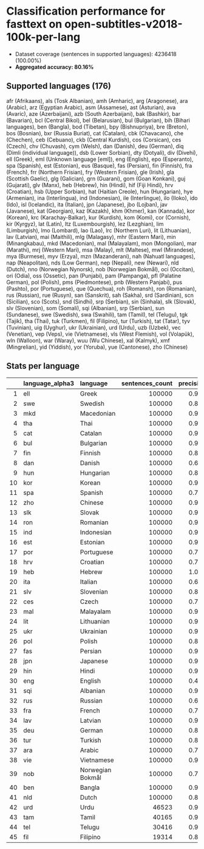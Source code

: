 # Classification performance for fasttext on open-subtitles-v2018-100k-per-lang

- Dataset coverage (sentences in supported languages): 4236418 (100.00%)
- **Aggregated accuracy: 80.16%**

<h2 id="supported-languages">Supported languages (176)</h2>

afr (Afrikaans), als (Tosk Albanian), amh (Amharic), arg (Aragonese), ara (Arabic), arz (Egyptian Arabic), asm (Assamese), ast (Asturian), ava (Avaric), aze (Azerbaijani), azb (South Azerbaijani), bak (Bashkir), bar (Bavarian), bcl (Central Bikol), bel (Belarusian), bul (Bulgarian), bih (Bihari languages), ben (Bangla), bod (Tibetan), bpy (Bishnupriya), bre (Breton), bos (Bosnian), bxr (Russia Buriat), cat (Catalan), cbk (Chavacano), che (Chechen), ceb (Cebuano), ckb (Central Kurdish), cos (Corsican), ces (Czech), chv (Chuvash), cym (Welsh), dan (Danish), deu (German), diq (Dimli (individual language)), dsb (Lower Sorbian), dty (Dotyali), div (Divehi), ell (Greek), eml (Unknown language [eml]), eng (English), epo (Esperanto), spa (Spanish), est (Estonian), eus (Basque), fas (Persian), fin (Finnish), fra (French), frr (Northern Frisian), fry (Western Frisian), gle (Irish), gla (Scottish Gaelic), glg (Galician), grn (Guarani), gom (Goan Konkani), guj (Gujarati), glv (Manx), heb (Hebrew), hin (Hindi), hif (Fiji Hindi), hrv (Croatian), hsb (Upper Sorbian), hat (Haitian Creole), hun (Hungarian), hye (Armenian), ina (Interlingua), ind (Indonesian), ile (Interlingue), ilo (Iloko), ido (Ido), isl (Icelandic), ita (Italian), jpn (Japanese), jbo (Lojban), jav (Javanese), kat (Georgian), kaz (Kazakh), khm (Khmer), kan (Kannada), kor (Korean), krc (Karachay-Balkar), kur (Kurdish), kom (Komi), cor (Cornish), kir (Kyrgyz), lat (Latin), ltz (Luxembourgish), lez (Lezghian), lim (Limburgish), lmo (Lombard), lao (Lao), lrc (Northern Luri), lit (Lithuanian), lav (Latvian), mai (Maithili), mlg (Malagasy), mhr (Eastern Mari), min (Minangkabau), mkd (Macedonian), mal (Malayalam), mon (Mongolian), mar (Marathi), mrj (Western Mari), msa (Malay), mlt (Maltese), mwl (Mirandese), mya (Burmese), myv (Erzya), mzn (Mazanderani), nah (Nahuatl languages), nap (Neapolitan), nds (Low German), nep (Nepali), new (Newari), nld (Dutch), nno (Norwegian Nynorsk), nob (Norwegian Bokmål), oci (Occitan), ori (Odia), oss (Ossetic), pan (Punjabi), pam (Pampanga), pfl (Palatine German), pol (Polish), pms (Piedmontese), pnb (Western Panjabi), pus (Pashto), por (Portuguese), que (Quechua), roh (Romansh), ron (Romanian), rus (Russian), rue (Rusyn), san (Sanskrit), sah (Sakha), srd (Sardinian), scn (Sicilian), sco (Scots), snd (Sindhi), srp (Serbian), sin (Sinhala), slk (Slovak), slv (Slovenian), som (Somali), sqi (Albanian), srp (Serbian), sun (Sundanese), swe (Swedish), swa (Swahili), tam (Tamil), tel (Telugu), tgk (Tajik), tha (Thai), tuk (Turkmen), fil (Filipino), tur (Turkish), tat (Tatar), tyv (Tuvinian), uig (Uyghur), ukr (Ukrainian), urd (Urdu), uzb (Uzbek), vec (Venetian), vep (Veps), vie (Vietnamese), vls (West Flemish), vol (Volapük), wln (Walloon), war (Waray), wuu (Wu Chinese), xal (Kalmyk), xmf (Mingrelian), yid (Yiddish), yor (Yoruba), yue (Cantonese), zho (Chinese)

<h2 id="metrics-per-language">Stats per language</h2>

|    | language_alpha3   | language         |   sentences_count |   precision |   recall |    f1 |    tp |     fp |      tn |    fn |
|---:|:------------------|:-----------------|------------------:|------------:|---------:|------:|------:|-------:|--------:|------:|
|  1 | ell               | Greek            |            100000 |       0.993 |    0.993 | 0.990 | 99294 |    693 | 4135725 |   706 |
|  2 | swe               | Swedish          |            100000 |       0.861 |    0.820 | 0.787 | 81969 |  13210 | 4123208 | 18031 |
|  3 | mkd               | Macedonian       |            100000 |       0.910 |    0.848 | 0.841 | 84828 |   8412 | 4128006 | 15172 |
|  4 | tha               | Thai             |            100000 |       0.998 |    0.958 | 0.977 | 95843 |    150 | 4136268 |  4157 |
|  5 | cat               | Catalan          |            100000 |       0.950 |    0.598 | 0.720 | 59808 |   3148 | 4133270 | 40192 |
|  6 | bul               | Bulgarian        |            100000 |       0.947 |    0.787 | 0.839 | 78701 |   4413 | 4132005 | 21299 |
|  7 | fin               | Finnish          |            100000 |       0.865 |    0.895 | 0.824 | 89517 |  13918 | 4122500 | 10483 |
|  8 | dan               | Danish           |            100000 |       0.619 |    0.747 | 0.560 | 74699 |  45945 | 4090473 | 25301 |
|  9 | hun               | Hungarian        |            100000 |       0.844 |    0.932 | 0.818 | 93172 |  17283 | 4119135 |  6828 |
| 10 | kor               | Korean           |            100000 |       0.987 |    0.930 | 0.952 | 92967 |   1182 | 4135236 |  7033 |
| 11 | spa               | Spanish          |            100000 |       0.706 |    0.936 | 0.689 | 93648 |  39086 | 4097332 |  6352 |
| 12 | zho               | Chinese          |            100000 |       0.928 |    0.850 | 0.858 | 85002 |   6573 | 4129845 | 14998 |
| 13 | slk               | Slovak           |            100000 |       0.918 |    0.512 | 0.639 | 51250 |   4573 | 4131845 | 48750 |
| 14 | ron               | Romanian         |            100000 |       0.961 |    0.723 | 0.812 | 72276 |   2908 | 4133510 | 27724 |
| 15 | ind               | Indonesian       |            100000 |       0.920 |    0.725 | 0.783 | 72503 |   6296 | 4130122 | 27497 |
| 16 | est               | Estonian         |            100000 |       0.941 |    0.678 | 0.769 | 67801 |   4256 | 4132162 | 32199 |
| 17 | por               | Portuguese       |            100000 |       0.735 |    0.883 | 0.701 | 88308 |  31776 | 4104642 | 11692 |
| 18 | hrv               | Croatian         |            100000 |       0.732 |    0.305 | 0.399 | 30462 |  11167 | 4125251 | 69538 |
| 19 | heb               | Hebrew           |            100000 |       1.000 |    0.980 | 0.990 | 98046 |     41 | 4136377 |  1954 |
| 20 | ita               | Italian          |            100000 |       0.639 |    0.925 | 0.622 | 92461 |  52332 | 4084086 |  7539 |
| 21 | slv               | Slovenian        |            100000 |       0.858 |    0.386 | 0.510 | 38621 |   6372 | 4130046 | 61379 |
| 22 | ces               | Czech            |            100000 |       0.781 |    0.793 | 0.709 | 79295 |  22186 | 4114232 | 20705 |
| 23 | mal               | Malayalam        |            100000 |       0.999 |    0.967 | 0.982 | 96741 |     99 | 4136319 |  3259 |
| 24 | lit               | Lithuanian       |            100000 |       0.909 |    0.765 | 0.797 | 76457 |   7678 | 4128740 | 23543 |
| 25 | ukr               | Ukrainian        |            100000 |       0.932 |    0.676 | 0.762 | 67632 |   4955 | 4131463 | 32368 |
| 26 | pol               | Polish           |            100000 |       0.837 |    0.894 | 0.798 | 89392 |  17360 | 4119058 | 10608 |
| 27 | fas               | Persian          |            100000 |       0.948 |    0.577 | 0.703 | 57657 |   3136 | 4133282 | 42343 |
| 28 | jpn               | Japanese         |            100000 |       0.942 |    0.934 | 0.912 | 93404 |   5734 | 4130684 |  6596 |
| 29 | hin               | Hindi            |            100000 |       0.998 |    0.850 | 0.917 | 84951 |    138 | 4136280 | 15049 |
| 30 | eng               | English          |            100000 |       0.433 |    0.939 | 0.427 | 93908 | 123135 | 4013283 |  6092 |
| 31 | sqi               | Albanian         |            100000 |       0.987 |    0.700 | 0.814 | 69957 |    933 | 4135485 | 30043 |
| 32 | rus               | Russian          |            100000 |       0.679 |    0.962 | 0.670 | 96174 |  45549 | 4090869 |  3826 |
| 33 | fra               | French           |            100000 |       0.709 |    0.919 | 0.687 | 91892 |  37802 | 4098616 |  8108 |
| 34 | lav               | Latvian          |            100000 |       0.989 |    0.668 | 0.794 | 66756 |    724 | 4135694 | 33244 |
| 35 | deu               | German           |            100000 |       0.813 |    0.891 | 0.775 | 89068 |  20443 | 4115975 | 10932 |
| 36 | tur               | Turkish          |            100000 |       0.881 |    0.933 | 0.854 | 93281 |  12574 | 4123844 |  6719 |
| 37 | ara               | Arabic           |            100000 |       0.783 |    0.924 | 0.759 | 92437 |  25579 | 4110839 |  7563 |
| 38 | vie               | Vietnamese       |            100000 |       0.991 |    0.870 | 0.922 | 86978 |    798 | 4135620 | 13022 |
| 39 | nob               | Norwegian Bokmål |            100000 |       0.770 |    0.342 | 0.443 | 34206 |  10192 | 4126226 | 65794 |
| 40 | ben               | Bangla           |            100000 |       0.999 |    0.947 | 0.971 | 94676 |    141 | 4136277 |  5324 |
| 41 | nld               | Dutch            |            100000 |       0.877 |    0.855 | 0.816 | 85450 |  12031 | 4124387 | 14550 |
| 42 | urd               | Urdu             |             46523 |       0.970 |    0.761 | 0.842 | 35426 |   1100 | 4188795 | 11097 |
| 43 | tam               | Tamil            |             40165 |       0.995 |    0.944 | 0.967 | 37924 |    177 | 4196076 |  2241 |
| 44 | tel               | Telugu           |             30416 |       0.994 |    0.931 | 0.959 | 28330 |    167 | 4205835 |  2086 |
| 45 | fil               | Filipino         |             19314 |       0.838 |    0.651 | 0.684 | 12579 |   2435 | 4214669 |  6735 |